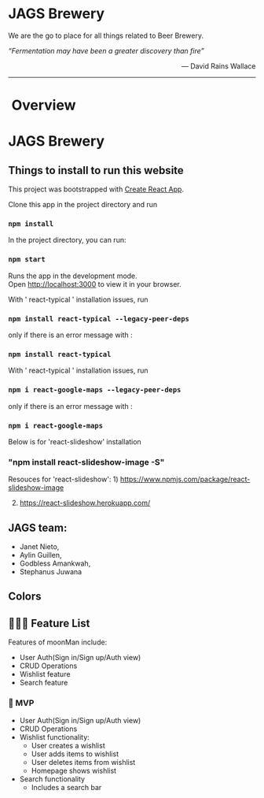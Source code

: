 # JAGS Brewery

We are the go to place for all things related to Beer Brewery.


<p style="text-align: justify"><em>“Fermentation may have been a greater discovery than fire”</em></p>
<p style="text-align: right">― David Rains Wallace</p>

<hr>


# &nbsp;Overview

# JAGS Brewery


## Things to install to run this website

This project was bootstrapped with [Create React App](https://github.com/facebook/create-react-app).

Clone this app in the project directory and run 

### `npm install` 


In the project directory, you can run:

### `npm start`

Runs the app in the development mode.\
Open [http://localhost:3000](http://localhost:3000) to view it in your browser.

With ' react-typical ' installation issues, run 
### `npm install react-typical --legacy-peer-deps` 

only if there is an error message with :
### `npm install react-typical`

With ' react-typical ' installation issues, run 
### `npm i react-google-maps --legacy-peer-deps` 

only if there is an error message with :
### `npm i react-google-maps `



Below is for 'react-slideshow' installation
### "npm install react-slideshow-image -S"
Resouces for 'react-slideshow':
    1) https://www.npmjs.com/package/react-slideshow-image

2) https://react-slideshow.herokuapp.com/


## JAGS team:

- Janet Nieto,
- Aylin Guillen,
- Godbless Amankwah,
- Stephanus Juwana

## Colors


## 👩🏽‍🚀 Feature List

Features of moonMan include:

- User Auth(Sign in/Sign up/Auth view)
- CRUD Operations
- Wishlist feature
- Search feature

### 🚀 MVP

- User Auth(Sign in/Sign up/Auth view)
- CRUD Operations
- Wishlist functionality:
  - User creates a wishlist
  - User adds items to wishlist
  - User deletes items from wishlist
  - Homepage shows wishlist
- Search functionality
  - Includes a search bar

